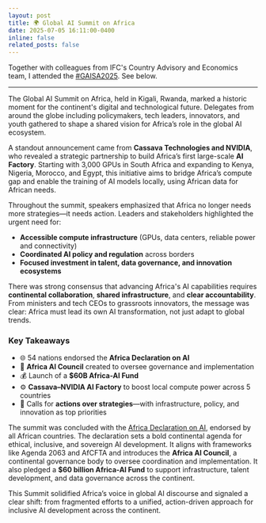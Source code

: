 ```yaml
---
layout: post
title: 🌍 Global AI Summit on Africa 
date: 2025-07-05 16:11:00-0400
inline: false
related_posts: false
---
```


Together with colleagues from IFC's Country Advisory and Economics team, I attended the [#GAISA2025](https://c4ir.rw/global-ai-summit-on-africa). See below.

---

The Global AI Summit on Africa, held in Kigali, Rwanda, marked a historic moment for the continent's digital and technological future. Delegates from around the globe including policymakers, tech leaders, innovators, and youth gathered to shape a shared vision for Africa’s role in the global AI ecosystem.

A standout announcement came from **Cassava Technologies and NVIDIA**, who revealed a strategic partnership to build Africa’s first large-scale **AI Factory**. Starting with 3,000 GPUs in South Africa and expanding to Kenya, Nigeria, Morocco, and Egypt, this initiative aims to bridge Africa’s compute gap and enable the training of AI models locally, using African data for African needs.

Throughout the summit, speakers emphasized that Africa no longer needs more strategies—it needs action. Leaders and stakeholders highlighted the urgent need for:

- **Accessible compute infrastructure** (GPUs, data centers, reliable power and connectivity)  
- **Coordinated AI policy and regulation** across borders  
- **Focused investment in talent, data governance, and innovation ecosystems**

There was strong consensus that advancing Africa's AI capabilities requires **continental collaboration**, **shared infrastructure**, and **clear accountability**. From ministers and tech CEOs to grassroots innovators, the message was clear: Africa must lead its own AI transformation, not just adapt to global trends.

### Key Takeaways
- 🌐 54 nations endorsed the **Africa Declaration on AI**
- 🧠 **Africa AI Council** created to oversee governance and implementation
- 💰 Launch of a **$60B Africa-AI Fund**
- ⚙️ **Cassava–NVIDIA AI Factory** to boost local compute power across 5 countries
- 📢 Calls for **actions over strategies**—with infrastructure, policy, and innovation as top priorities

The summit was concluded with the [Africa Declaration on AI](/assets/pdf/Africa_declaration.pdf), endorsed by all African countries. The declaration sets a bold continental agenda for ethical, inclusive, and sovereign AI development. It aligns with frameworks like Agenda 2063 and AfCFTA and introduces the **Africa AI Council**, a continental governance body to oversee coordination and implementation. It also pledged a **$60 billion Africa-AI Fund** to support infrastructure, talent development, and data governance across the continent.

This Summit solidified Africa’s voice in global AI discourse and signaled a clear shift: from fragmented efforts to a unified, action-driven approach for inclusive AI development across the continent.
